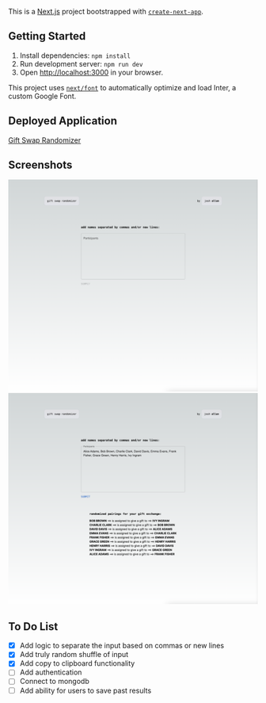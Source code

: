 This is a [Next.js](https://nextjs.org/) project bootstrapped with [`create-next-app`](https://github.com/vercel/next.js/tree/canary/packages/create-next-app).

## Getting Started

1. Install dependencies: `npm install`
2. Run development server: `npm run dev`
3. Open [http://localhost:3000](http://localhost:3000) in your browser.

This project uses [`next/font`](https://nextjs.org/docs/basic-features/font-optimization) to automatically optimize and load Inter, a custom Google Font.

## Deployed Application

[Gift Swap Randomizer](https://gift-swap-randomizer.vercel.app/)

## Screenshots
![Empty Input](/public/images/empty-input.png)
![Randomized Pairings](/public/images/randomized-pairings.png)

## To Do List
- [x] Add logic to separate the input based on commas or new lines
- [x] Add truly random shuffle of input
- [x] Add copy to clipboard functionality
- [ ] Add authentication
- [ ] Connect to mongodb
- [ ] Add ability for users to save past results
